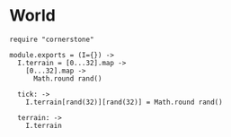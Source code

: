 World
=====

    require "cornerstone"

    module.exports = (I={}) ->
      I.terrain = [0...32].map ->
        [0...32].map ->
          Math.round rand()

      tick: ->
        I.terrain[rand(32)][rand(32)] = Math.round rand()

      terrain: ->
        I.terrain
